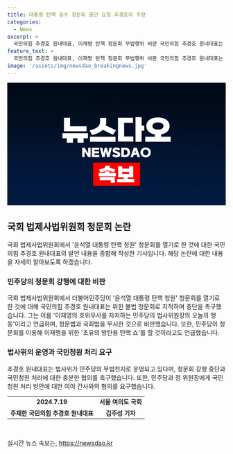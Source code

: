 ```yaml
---
title: 대통령 탄핵 꼼수 청문회 중단 요청 추경호의 주장
categories:
  - News
excerpt: >
  국민의힘 추경호 원내대표, 이재명 탄핵 청문회 무법행위 비판 국민의힘 추경호 원내대표는 더불어민주당의 윤석열 대통령 탄핵 청원 청문회를 강행하는 것을 비판했습니다. 그는 이를 이재명을 위한 초유의 방탄용 탄핵 쇼로 비판하며, 법과 국회법을 무시한 것으로 지적했습니다. 또한, 민주당과 정 위원장에게 청문회를 중단하고 국민청원을 처리할 방안을 모색하라고 요구했습니다.
feature_text: >
  국민의힘 추경호 원내대표, 이재명 탄핵 청문회 무법행위 비판 국민의힘 추경호 원내대표는 더불어민주당의 윤석열 대통령 탄핵 청원 청문회를 강행하는 것을 비판했습니다. 그는 이를 이재명을 위한 초유의 방탄용 탄핵 쇼로 비판하며, 법과 국회법을 무시한 것으로 지적했습니다. 또한, 민주당과 정 위원장에게 청문회를 중단하고 국민청원을 처리할 방안을 모색하라고 요구했습니다.
image: '/assets/img/newsdao_breakingnews.jpg'
---
```


<p><img src="/assets/img/newsdao_breakingnews.jpg" alt="bookingtag 속보" /></p>

<h2 data-ke-size="size26">국회 법제사법위원회 청문회 논란</h2>

<p data-ke-size="size16">국회 법제사법위원회에서 '윤석열 대통령 탄핵 청원' 청문회를 열기로 한 것에 대한 국민의힘 추경호 원내대표의 발언 내용을 종합해 작성한 기사입니다. 해당 논란에 대한 내용을 자세히 알아보도록 하겠습니다.</p>

<h3>민주당의 청문회 강행에 대한 비판</h3>

<p data-ke-size="size16">국회 법제사법위원회에서 더불어민주당이 '윤석열 대통령 탄핵 청원' 청문회를 열기로 한 것에 대해 국민의힘 추경호 원내대표는 위헌 불법 청문회로 지적하며 중단을 촉구했습니다. 그는 이를 '이재명의 호위무사를 자처하는 민주당의 법사위원장의 오늘의 행동'이라고 언급하며, 청문법과 국회법을 무시한 것으로 비판했습니다. 또한, 민주당이 청문회를 이용해 이재명을 위한 '초유의 방탄용 탄핵 쇼'를 할 것이라고도 언급했습니다.</p>

<h3>법사위의 운영과 국민청원 처리 요구</h3>

<p data-ke-size="size16">추경호 원내대표는 법사위가 민주당의 무법천지로 운영되고 있다며, 청문회 강행 중단과 국민청원 처리에 대한 충분한 협의를 촉구했습니다. 또한, 민주당과 정 위원장에게 국민청원 처리 방안에 대한 여야 간사와의 협의를 요구했습니다.</p>

<table>
  <tr>
    <td style="text-align: center; height: 17px;"><b>2024.7.19</b></td>
    <td style="text-align: center; height: 17px;"><b>서울 여의도 국회</b></td>
  </tr>
  <tr>
    <td style="text-align: center; height: 17px;"><b>주재한 국민의힘 추경호 원내대표</b></td>
    <td style="text-align: center; height: 17px;"><b>김주성 기자</b></td>
  </tr>
</table>

<p data-ke-size="size16">&nbsp;</p>
실시간 뉴스 속보는, <a href="https://newsdao.kr" rel="dofollow">https://newsdao.kr</a>


